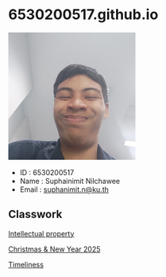 # 6530200517.github.io
![img_me](img/ThisMe.jpg)
- ID : 6530200517
- Name : Suphainimit Nilchawee
- Email : suphanimit.n@ku.th

## Classwork
[Intellectual property](https://6530200517.github.io/intellectual-property)

[Christmas & New Year 2025](https://6530200517.github.io/ChristmasAndNewYear2025)

[Timeliness](https://6530200517.github.io/timeliness)
